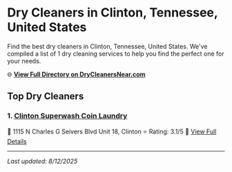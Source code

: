 # Dry Cleaners in Clinton, Tennessee, United States

Find the best dry cleaners in Clinton, Tennessee, United States. We've compiled a list of 1 dry cleaning services to help you find the perfect one for your needs.

🌐 **[View Full Directory on DryCleanersNear.com](https://drycleanersnear.com/city/US/Tennessee/Clinton)**

## Top Dry Cleaners

### 1. [Clinton Superwash Coin Laundry](https://drycleanersnear.com/dryCleaner/686492ad19eecc1ffc8c665f/clinton-superwash-coin-laundry)
📍 1115 N Charles G Seivers Blvd Unit 18, Clinton
⭐ Rating: 3.1/5
🔗 [View Full Details](https://drycleanersnear.com/dryCleaner/686492ad19eecc1ffc8c665f/clinton-superwash-coin-laundry)


---

*Last updated: 8/12/2025*
